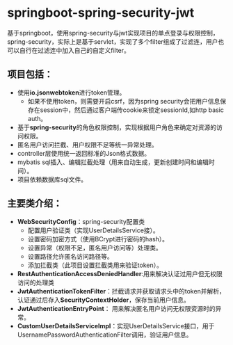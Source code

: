 # springboot-spring-security-jwt
基于springboot，使用spring-security与jwt实现项目的单点登录与权限控制，spring-security，实际上是基于servlet，实现了多个filter组成了过滤连，用户也可以自行在过滤连中加入自己的自定义filter。

## 项目包括：
  * 使用**io.jsonwebtoken**进行token管理。
    *  如果不使用token，则需要开启csrf，因为spring security会把用户信息保存在session中，然后通过客户端传cookie来锁定sessionId,如http basic auth。
  * 基于**spring-security**的角色权限控制，实现根据用户角色来确定对资源的访问权限。
  * 匿名用户访问拦截、用户权限不足等统一异常处理。
  * controller层使用统一返回标准的Json格式数据。
  * mybatis sql插入、编辑拦截处理（用来自动生成，更新创建时间和编辑时间）。
  * 项目依赖数据库sql文件。

## 主要类介绍：
  * **WebSecurityConfig**：spring-security配置类
    * 配置用户验证类（实现UserDetailsService接）。
    * 设置密码加密方式（使用BCrypt进行密码的hash）。
    * 设置异常（权限不足，匿名用户访问等）处理类。
    * 设置路径允许匿名访问路径等。
    * 添加拦截类（此项目设置拦截类用来验证token）。
  * **RestAuthenticationAccessDeniedHandler**:用来解决认证过用户但无权限访问的处理类
  * **JwtAuthenticationTokenFilter**：拦截请求并获取请求头中的token并解析，认证通过后存入**SecurityContextHolder**，保存当前用户信息。
  * **JwtAuthenticationEntryPoint**： 用来解决匿名用户访问无权限资源时的异常。
  * **CustomUserDetailsServiceImpl**：实现UserDetailsService接口，用于UsernamePasswordAuthenticationFilter调用，验证用户信息。
